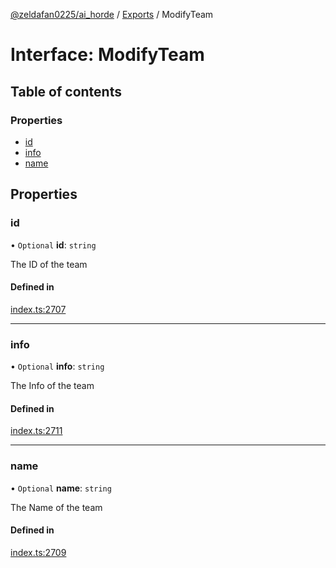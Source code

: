 [@zeldafan0225/ai_horde](../README.md) / [Exports](../modules.md) / ModifyTeam

# Interface: ModifyTeam

## Table of contents

### Properties

- [id](ModifyTeam.md#id)
- [info](ModifyTeam.md#info)
- [name](ModifyTeam.md#name)

## Properties

### id

• `Optional` **id**: `string`

The ID of the team

#### Defined in

[index.ts:2707](https://github.com/ZeldaFan0225/ai_horde/blob/79ac96e/index.ts#L2707)

___

### info

• `Optional` **info**: `string`

The Info of the team

#### Defined in

[index.ts:2711](https://github.com/ZeldaFan0225/ai_horde/blob/79ac96e/index.ts#L2711)

___

### name

• `Optional` **name**: `string`

The Name of the team

#### Defined in

[index.ts:2709](https://github.com/ZeldaFan0225/ai_horde/blob/79ac96e/index.ts#L2709)
